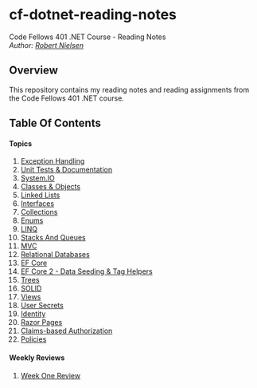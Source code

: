 # cf-dotnet-reading-notes
Code Fellows 401 .NET Course - Reading Notes  
_Author: [Robert Nielsen](https://github.com/robertjnielsen)_

## Overview
This repository contains my reading notes and reading assignments from the Code Fellows 401 .NET course.

## Table Of Contents

#### Topics
1. [Exception Handling](/readings/exception-handling.md)
2. [Unit Tests & Documentation](/readings/unit-tests-and-documentation.md)
3. [System.IO](/readings/system-io.md)
4. [Classes & Objects](/readings/classes-and-objects.md)
5. [Linked Lists](/readings/linked-lists.md)
6. [Interfaces](/readings/interfaces.md)
7. [Collections](/readings/collections.md)
8. [Enums](/readings/enums.md)
9. [LINQ](/readings/linq.md)
10. [Stacks And Queues](/readings/stacks-and-queues.md)
11. [MVC](/readings/mvc.md)
12. [Relational Databases](/readings/relational-databases.md)
13. [EF Core](/readings/entity-framework-core.md)
14. [EF Core 2 - Data Seeding & Tag Helpers](/readings/ef-core-db-seeding.md)
15. [Trees](/readings/trees.md)
16. [SOLID](/readings/solid.md)
17. [Views](/readings/views.md)
18. [User Secrets](/readings/user-secrets.md)
19. [Identity](/readings/identity.md)
20. [Razor Pages](/readings/razor-pages.md)
21. [Claims-based Authorization](/readings/auth-claims.md)
22. [Policies](/readings/policies.md)

#### Weekly Reviews
1. [Week One Review](/readings/week-one-review.md)
